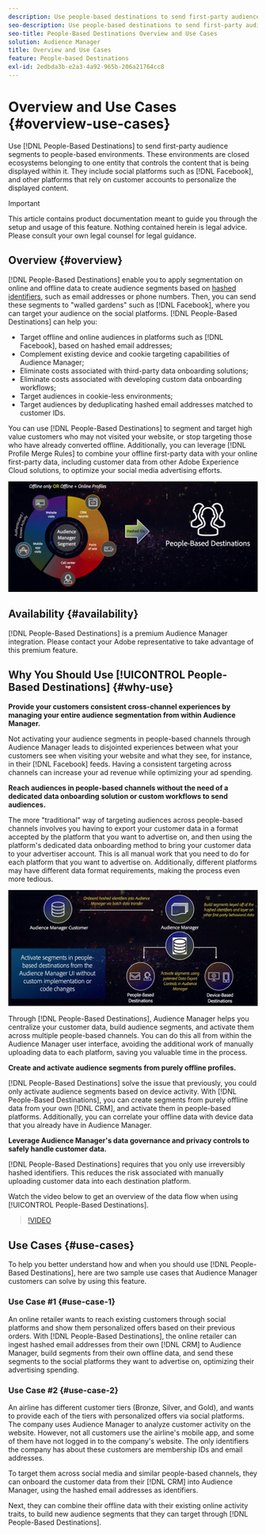 ```yaml
---
description: Use people-based destinations to send first-party audience segments to people-based environments. These environments are closed ecosystems belonging to one entity that controls the content that is being displayed within it. They include social platforms such as Facebook, and other platforms that rely on customer accounts to personalize the displayed content. 
seo-description: Use people-based destinations to send first-party audience segments to people-based environments. These environments are closed ecosystems belonging to one entity that controls the content that is being displayed within it. They include social platforms such as Facebook, and other platforms that rely on customer accounts to personalize the displayed content.  
seo-title: People-Based Destinations Overview and Use Cases
solution: Audience Manager
title: Overview and Use Cases
feature: People-based Destinations
exl-id: 2edbda3b-e2a3-4a92-965b-206a21764cc8
---
```

# Overview and Use Cases {#overview-use-cases}

Use [!DNL People-Based Destinations] to send first-party audience segments to people-based environments. These environments are closed ecosystems belonging to one entity that controls the content that is being displayed within it. They include social platforms such as [!DNL Facebook], and other platforms that rely on customer accounts to personalize the displayed content.

>[!IMPORTANT]
>This article contains product documentation meant to guide you through the setup and usage of this feature. Nothing contained herein is legal advice. Please consult your own legal counsel for legal guidance.

## Overview {#overview}

[!DNL People-Based Destinations] enable you to apply segmentation on online and offline data to create audience segments based on [hashed identifiers](people-based-destinations-prerequisites.md#hashing-requirements), such as email addresses or phone numbers. Then, you can send these segments to "walled gardens" such as [!DNL Facebook], where you can target your audience on the social platforms. [!DNL People-Based Destinations] can help you:

* Target offline and online audiences in platforms such as [!DNL Facebook], based on hashed email addresses;
* Complement existing device and cookie targeting capabilities of Audience Manager;
* Eliminate costs associated with third-party data onboarding solutions;
* Eliminate costs associated with developing custom data onboarding workflows;
* Target audiences in cookie-less environments;
* Target audiences by deduplicating hashed email addresses matched to customer IDs.

You can use [!DNL People-Based Destinations] to segment and target high value customers who may not visited your website, or stop targeting those who have already converted offline. Additionally, you can leverage [!DNL Profile Merge Rules] to combine your offline first-party data with your online first-party data, including customer data from other Adobe Experience Cloud solutions, to optimize your social media advertising efforts.

![pbd-overview](assets/pbd-overview.png)

## Availability {#availability}

[!DNL People-Based Destinations] is a premium Audience Manager integration. Please contact your Adobe representative to take advantage of this premium feature.

## Why You Should Use [!UICONTROL People-Based Destinations] {#why-use}

**Provide your customers consistent cross-channel experiences by managing your entire audience segmentation from within Audience Manager.**

Not activating your audience segments in people-based channels through Audience Manager leads to disjointed experiences between what your customers see when visiting your website and what they see, for instance, in their [!DNL Facebook] feeds. Having a consistent targeting across channels can increase your ad revenue while optimizing your ad spending.

**Reach audiences in people-based channels without the need of a dedicated data onboarding solution or custom workflows to send audiences.**

The more "traditional" way of targeting audiences across people-based channels involves you having to export your customer data in a format accepted by the platform that you want to advertise on, and then using the platform's dedicated data onboarding method to bring your customer data to your advertiser account. This is all manual work that you need to do for each platform that you want to advertise on. Additionally, different platforms may have different data format requirements, making the process even more tedious.

![pbd-overview](assets/pbd-diagram.png)

Through [!DNL People-Based Destinations], Audience Manager helps you centralize your customer data, build audience segments, and activate them across multiple people-based channels. You can do this all from within the Audience Manager user interface, avoiding the additional work of manually uploading data to each platform, saving you valuable time in the process.

**Create and activate audience segments from purely offline profiles.**

[!DNL People-Based Destinations] solve the issue that previously, you could only activate audience segments based on device activity. With [!DNL People-Based Destinations], you can create segments from purely offline data from your own [!DNL CRM], and activate them in people-based platforms. Additionally, you can correlate your offline data with device data that you already have in Audience Manager.

**Leverage Audience Manager's data governance and privacy controls to safely handle customer data.**

[!DNL People-Based Destinations] requires that you only use irreversibly hashed identifiers. This reduces the risk associated with manually uploading customer data into each destination platform.

Watch the video below to get an overview of the data flow when using [!UICONTROL People-Based Destinations].

>[!VIDEO](https://video.tv.adobe.com/v/28968/)

## Use Cases {#use-cases}

To help you better understand how and when you should use [!DNL People-Based Destinations], here are two sample use cases that Audience Manager customers can solve by using this feature.

### Use Case #1 {#use-case-1}

An online retailer wants to reach existing customers through social platforms and show them personalized offers based on their previous orders. With [!DNL People-Based Destinations], the online retailer can ingest hashed email addresses from their own [!DNL CRM] to Audience Manager, build segments from their own offline data, and send these segments to the social platforms they want to advertise on, optimizing their advertising spending.

### Use Case #2 {#use-case-2}

An airline has different customer tiers (Bronze, Silver, and Gold), and wants to provide each of the tiers with personalized offers via social platforms. The company uses Audience Manager to analyze customer activity on the website. However, not all customers use the airline's mobile app, and some of them have not logged in to the company's website. The only identifiers the company has about these customers are membership IDs and email addresses.

To target them across social media and similar people-based channels, they can onboard the customer data from their [!DNL CRM] into Audience Manager, using the hashed email addresses as identifiers.

Next, they can combine their offline data with their existing online activity traits, to build new audience segments that they can target through [!DNL People-Based Destinations].
